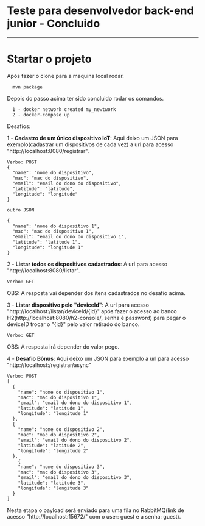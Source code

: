 #  Teste para desenvolvedor back-end junior - Concluido

---     

# Startar o projeto

Após fazer o clone para a maquina local rodar.

```
  mvn package 
```
Depois do passo acima ter sido concluido rodar os comandos.

```
  1 - docker network created my_newtwork
  2 - docker-compose up
```

Desafios:

1 - **Cadastro de um único dispositivo IoT**: Aqui deixo um JSON para exemplo(cadastrar um dispositivos de cada vez)
a url para acesso "http://localhost:8080/registrar".

```
Verbo: POST
{
  "name": "nome do dispositivo",
  "mac": "mac do dispositivo",
  "email": "email do dono do dispositivo",
  "latitude": "latitude",
  "longitude": "longitude"
}

outro JSON

{
  "name": "nome do dispositivo 1",
  "mac": "mac do dispositivo 1",
  "email": "email do dono do dispositivo 1",
  "latitude": "latitude 1",
  "longitude": "longitude 1"
}
```
2 - **Listar todos os dispositivos cadastrados**: A url para acesso "http://localhost:8080/listar".

```
Verbo: GET
```
OBS: A resposta vai depender dos itens cadastrados no desafio acima.


3 - **Listar dispositivo pelo "deviceId"**: A url para acesso "http://localhost:/listar/deviceId/{id}"
após fazer o acesso ao banco H2(http://localhost:8080/h2-console/, senha é password) para pegar o deviceID trocar o "{id}" pelo valor retirado do banco.

```
Verbo: GET
```
OBS: A resposta irá depender do valor pego.


4 - **Desafio Bônus**: Aqui deixo um JSON para exemplo a url para acesso "http://localhost:/registrar/async"

```
Verbo: POST
[
  {
    "name": "nome do dispositivo 1",
    "mac": "mac do dispositivo 1",
    "email": "email do dono do dispositivo 1",
    "latitude": "latitude 1",
    "longitude": "longitude 1"
  },
  {
    "name": "nome do dispositivo 2",
    "mac": "mac do dispositivo 2",
    "email": "email do dono do dispositivo 2",
    "latitude": "latitude 2",
    "longitude": "longitude 2"
  },
    {
    "name": "nome do dispositivo 3",
    "mac": "mac do dispositivo 3",
    "email": "email do dono do dispositivo 3",
    "latitude": "latitude 3",
    "longitude": "longitude 3"
  }
]
```
Nesta etapa o payload será enviado para uma fila no RabbitMQ(link de acesso "http://localhost:15672/" com o user: guest e a senha: guest).
